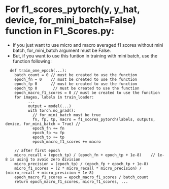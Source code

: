 # For f1_scores_pytorch(y, y_hat, device, for_mini_batch=False) function in F1_Scores.py:
- If you just want to use micro and macro averaged f1 scores without mini batch, for_mini_batch argument must be False. 
- But, if you want to use this funtion in training with mini batch, use the function following:
  
```
  def train_one_epoch(...):
    batch_count = 0 // must be created to use the function
    epoch_fn = 0    // must be created to use the function
    epoch_fp 0      // must be created to use the function
    epoch_tp 0       // must be created to use the function
    epoch_macro_f1_scores = 0 // must be created to use the function
    for images, labels in train_loader:
          ...
          output = model(...)
          with torch.no_grad():
            // for_mini_batch must be true
            fn, fp, tp, macro = f1_scores_pytorch(labels, outputs, device, for_mini_batch = True) //
            epoch_fn += fn
            epoch_fp += fp
            epoch_tp += tp
            epoch_macro_f1_scores += macro
    
    // after first epoch
    micro_recall = (epoch_tp) / (epoch_fn + epoch_tp + 1e-8)    // 1e-8 is using to avoid zero division
    micro_precision = (epoch_tp) / (epoch_fp + epoch_tp + 1e-8)
    micro_f1_scores = (2 * micro_recall * micro_precision) / (micro_recall + micro_presicion + 1e-8)
    epoch_macro_f1_scores = epoch_macro_f1_scores / batch_count
    return epoch_macro_f1_scores, micro_f1_scores, ...
```
